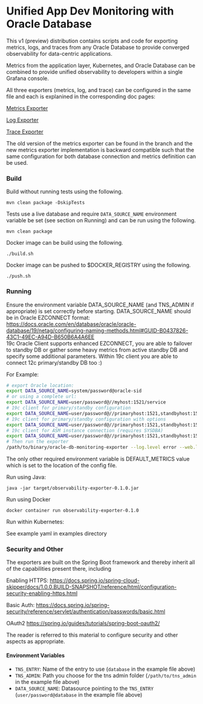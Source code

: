 # Unified App Dev Monitoring with Oracle Database

This v1 (preview) distribution contains scripts and code for exporting metrics, logs, and traces from any Oracle Database to provide converged observability for data-centric applications. 

Metrics from the application layer, Kubernetes, and Oracle Database can be combined to provide unified observability to developers within a single Grafana console. 

All three exporters (metrics, log, and trace) can be configured in the same file and each is explanined in the corresponding doc pages:


[Metrics Exporter][Metrics Exporter]

[Log Exporter][Log Exporter]

[Trace Exporter][Trace Exporter]

The old version of the metrics exporter can be found in the branch and the new metrics exporter implementation is backward compatible such that the same configuration for both database connection and metrics definition can be used.

### Build

Build without running tests using the following.

`mvn clean package -DskipTests`

Tests use a live database and require `DATA_SOURCE_NAME` environment variable be set (see section on Running) and can be run using the following.

`mvn clean package`

Docker image can be build using the following.

`./build.sh`

Docker image can be pushed to $DOCKER_REGISTRY using the following.

`./push.sh`

### Running

Ensure the environment variable DATA_SOURCE_NAME (and TNS_ADMIN if appropriate) is set correctly before starting.
DATA_SOURCE_NAME should be in Oracle EZCONNECT format:  
<https://docs.oracle.com/en/database/oracle/oracle-database/19/netag/configuring-naming-methods.html#GUID-B0437826-43C1-49EC-A94D-B650B6A4A6EE>  
19c Oracle Client supports enhanced EZCONNECT, you are able to failover to standby DB or gather some heavy metrics from active standby DB and specify some additional parameters. Within 19c client you are able to connect 12c primary/standby DB too :)

For Example:

```bash
# export Oracle location:
export DATA_SOURCE_NAME=system/password@oracle-sid
# or using a complete url:
export DATA_SOURCE_NAME=user/password@//myhost:1521/service
# 19c client for primary/standby configuration
export DATA_SOURCE_NAME=user/password@//primaryhost:1521,standbyhost:1521/service
# 19c client for primary/standby configuration with options
export DATA_SOURCE_NAME=user/password@//primaryhost:1521,standbyhost:1521/service?connect_timeout=5&transport_connect_timeout=3&retry_count=3
# 19c client for ASM instance connection (requires SYSDBA)
export DATA_SOURCE_NAME=user/password@//primaryhost:1521,standbyhost:1521/+ASM?as=sysdba
# Then run the exporter
/path/to/binary/oracle-db-monitoring-exporter --log.level error --web.listen-address 0.0.0.0:9161
```

The only other required environment variable is DEFAULT_METRICS value which is set to the location of the config file.

Run using Java:

`java -jar target/observability-exporter-0.1.0.jar`

Run using Docker

`docker container run observability-exporter-0.1.0`

Run within Kubernetes:

See example yaml in examples directory

### Security and Other

The exporters are built on the Spring Boot framework and thereby inherit all of the capabilities present there, including

Enabling HTTPS: https://docs.spring.io/spring-cloud-skipper/docs/1.0.0.BUILD-SNAPSHOT/reference/html/configuration-security-enabling-https.html

Basic Auth: https://docs.spring.io/spring-security/reference/servlet/authentication/passwords/basic.html

OAuth2 https://spring.io/guides/tutorials/spring-boot-oauth2/

The reader is referred to this material to configure security and other aspects as appropriate.


#### Environment Variables

- `TNS_ENTRY`: Name of the entry to use (`database` in the example file above)
- `TNS_ADMIN`: Path you choose for the tns admin folder (`/path/to/tns_admin` in the example file above)
- `DATA_SOURCE_NAME`: Datasource pointing to the `TNS_ENTRY` (`user/password@database` in the example file above)


[Metrics Exporter]: Metrics.md
[Log Exporter]: Logs.md
[Trace Exporter]: Tracing.md